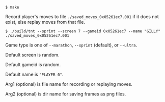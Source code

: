 ```
$ make
```

Record player's moves to file `./saved_moves_0x05261ec7.001` if it does not exist, else replay moves from that file.
```
$ ./build/tnt --sprint --screen 7 --gameid 0x05261ec7 --name "GILLY" ./saved_moves_0x05261ec7.001
```

Game type is one of `--marathon`, `--sprint` (default), or `--ultra`.

Default screen is random.

Default gameid is random.

Default name is `"PLAYER 0"`.

Arg1 (optional) is file name for recording or replaying moves.

Arg2 (optional) is dir name for saving frames as png files.
